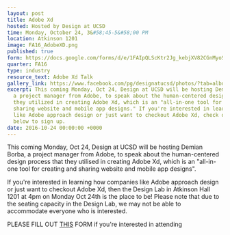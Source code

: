 ```yaml
---
layout: post
title: Adobe Xd
hosted: Hosted by Design at UCSD
time: Monday, October 24, 3&#58;45-5&#58;00 PM
location: Atkinson 1201
image: FA16_AdobeXD.png
published: true
form: https://docs.google.com/forms/d/e/1FAIpQLScKtr2Jg_kebjXV82CGnMyoSgKURlir2fjqqRZ0fbJ9xzh38w/viewform
quarter: FA16
type: industry
resource_text: Adobe Xd Talk
gallery_link: https://www.facebook.com/pg/designatucsd/photos/?tab=album&album_id=1776169535956843
excerpt: This coming Monday, Oct 24, Design at UCSD will be hosting Demian Borba,
  a project manager from Adobe, to speak about the human-centered design process that
  they utilized in creating Adobe Xd, which is an "all-in-one tool for creating and
  sharing website and mobile app designs." If you're interested in learning how companies
  like Adobe approach design or just want to checkout Adobe Xd, check out the form
  below to sign up.
date: 2016-10-24 00:00:00 +0000
---
```

This coming Monday, Oct 24, Design at UCSD will be hosting Demian Borba, a project manager from Adobe, to speak about the human-centered design process that they utilised in creating Adobe Xd, which is an "all-in-one tool for creating and sharing website and mobile app designs".

If you're interested in learning how companies like Adobe approach design or just want to checkout Adobe Xd, then the Design Lab in Atkinson Hall 1201 at 4pm on Monday Oct 24th is the place to be! Please note that due to the seating capacity in the Design Lab, we may not be able to accommodate everyone who is interested. 

PLEASE FILL OUT [THIS](https://docs.google.com/forms/d/e/1FAIpQLScKtr2Jg_kebjXV82CGnMyoSgKURlir2fjqqRZ0fbJ9xzh38w/viewform) FORM if you're interested in attending